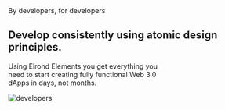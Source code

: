 <section class="pt-3 mt-3 mb-5 position-relative">
  <div class="container position-relative">
    <div class="row">
      <div class="col-lg-5 col-8 text-start">
        <span class="text-primary font-weight-bold">By developers, for developers</span>
        <h2 class="my-2 display-6 font-weight-black">Develop consistently using atomic design principles.</h2>
        <p>
          Using Elrond Elements you get everything you <br/>
          need to start creating fully functional Web 3.0<br/>
          dApps in days, not months.
        </p>
      </div>
    </div>
    <div class="top-0 start-0 mt-lg-n12 me-lg-n6">
      <img src="{{root}}assets/img/elements.png" class="w-100 mt-lg-n10 mt-n5" alt="developers">
    </div>
  </div>
</section>
